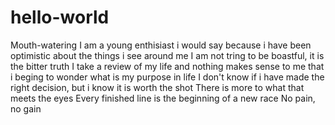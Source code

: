 # hello-world
Mouth-watering
I am a young enthisiast i would say because i have been optimistic about the things i see around me
I am not tring to be boastful, it is the bitter truth
I take a review of my life and nothing makes sense to me that i beging to wonder what is my purpose in life
I don't know if i have made the right decision, but i know it is worth the shot
There is more to what that meets the eyes
Every finished line is the beginning of a new race
No pain, no gain
